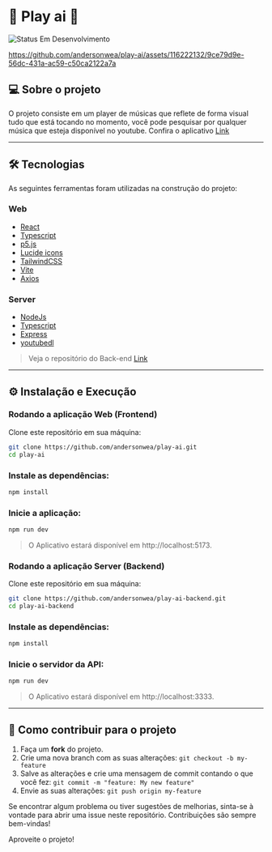 # 🚧 Play ai 🚧
<img alt="Status Em Desenvolvimento" src="https://img.shields.io/badge/STATUS-CONCLUÍDO-green">

https://github.com/andersonwea/play-ai/assets/116222132/9ce79d9e-56dc-431a-ac59-c50ca2122a7a

## 💻 Sobre o projeto

O projeto consiste em um player de músicas que reflete de forma visual tudo que está tocando no momento, 
você pode pesquisar por qualquer música que esteja disponível no youtube.
Confira o aplicativo [Link](https://play-ai.vercel.app)

--- 

## 🛠 Tecnologias

As seguintes ferramentas foram utilizadas na construção do projeto:

### **Web**
- [React](https://react.dev)
- [Typescript](https://www.typescriptlang.org)
- [p5.js](https://p5js.org)
- [Lucide icons](https://lucide.dev)
- [TailwindCSS](https://tailwindcss.com)
- [Vite](https://vitejs.dev)
- [Axios](https://axios-http.com/ptbr/docs/intro)

### **Server**
- [NodeJs](https://nodejs.org/en)
- [Typescript](https://www.typescriptlang.org)
- [Express](https://expressjs.com/pt-br/)
- [youtubedl](https://github.com/ytdl-org/youtube-dl)

> Veja o repositório do Back-end [Link](https://github.com/andersonwea/play-ai-backend)

--- 

## ⚙️ Instalação e Execução

### Rodando a aplicação Web (Frontend)

Clone este repositório em sua máquina:
```bash
git clone https://github.com/andersonwea/play-ai.git
cd play-ai
```

### Instale as dependências:
```bash
npm install
```

### Inicie a aplicação:
```bash
npm run dev
```
> O Aplicativo estará disponível em http://localhost:5173.

### Rodando a aplicação Server (Backend)

Clone este repositório em sua máquina:
```bash
git clone https://github.com/andersonwea/play-ai-backend.git
cd play-ai-backend
```

### Instale as dependências:
```bash
npm install
```

### Inicie o servidor da API:
```bash
npm run dev
```
> O Aplicativo estará disponível em http://localhost:3333.

--- 

## 💪 Como contribuir para o projeto

1. Faça um **fork** do projeto.
2. Crie uma nova branch com as suas alterações: `git checkout -b my-feature`
3. Salve as alterações e crie uma mensagem de commit contando o que você fez: `git commit -m "feature: My new feature"`
4. Envie as suas alterações: `git push origin my-feature`

Se encontrar algum problema ou tiver sugestões de melhorias, sinta-se à vontade para abrir uma issue neste repositório. Contribuições são sempre bem-vindas!

Aproveite o projeto!

